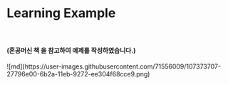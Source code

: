 
<h1>Learning Example</h1>

<br/>

<h4>(혼공머신 책 을 참고하여 예제를 작성하였습니다.)</h4>
![md](https://user-images.githubusercontent.com/71556009/107373707-27796e00-6b2a-11eb-9272-ee304f68cce9.png)